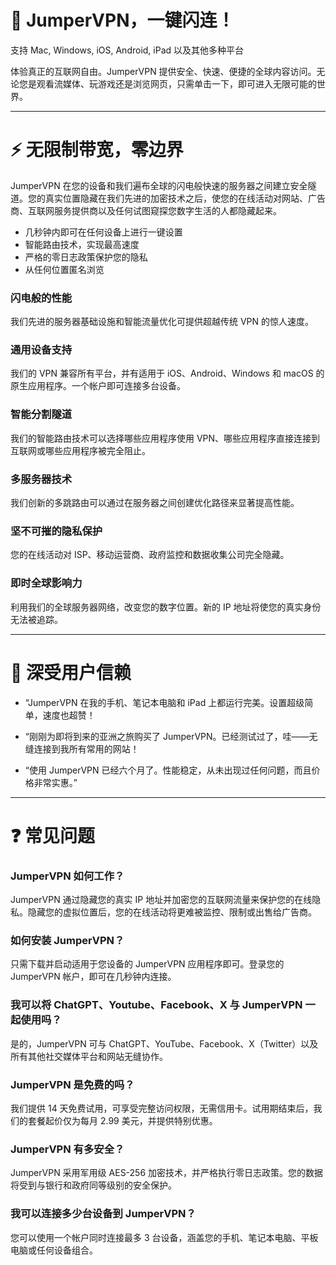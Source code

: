 # 🚀 JumperVPN，一键闪连！
支持 Mac, Windows, iOS, Android, iPad 以及其他多种平台

体验真正的互联网自由。JumperVPN 提供安全、快速、便捷的全球内容访问。无论您是观看流媒体、玩游戏还是浏览网页，只需单击一下，即可进入无限可能的世界。

---

# ⚡️ 无限制带宽，零边界

JumperVPN 在您的设备和我们遍布全球的闪电般快速的服务器之间建立安全隧道。您的真实位置隐藏在我们先进的加密技术之后，使您的在线活动对网站、广告商、互联网服务提供商以及任何试图窥探您数字生活的人都隐藏起来。


- 几秒钟内即可在任何设备上进行一键设置
- 智能路由技术，实现最高速度
- 严格的零日志政策保护您的隐私
- 从任何位置匿名浏览

### 闪电般的性能

我们先进的服务器基础设施和智能流量优化可提供超越传统 VPN 的惊人速度。

### 通用设备支持

我们的 VPN 兼容所有平台，并有适用于 iOS、Android、Windows 和 macOS 的原生应用程序。一个帐户即可连接多台设备。

### 智能分割隧道

我们的智能路由技术可以选择哪些应用程序使用 VPN、哪些应用程序直接连接到互联网或哪些应用程序被完全阻止。

### 多服务器技术

我们创新的多跳路由可以通过在服务器之间创建优化路径来显著提高性能。

### 坚不可摧的隐私保护

您的在线活动对 ISP、移动运营商、政府监控和数据收集公司完全隐藏。

### 即时全球影响力

利用我们的全球服务器网络，改变您的数字位置。新的 IP 地址将使您的真实身份无法被追踪。


---

# 📢 深受用户信赖

- “JumperVPN 在我的手机、笔记本电脑和 iPad 上都运行完美。设置超级简单，速度也超赞！

- “刚刚为即将到来的亚洲之旅购买了 JumperVPN。已经测试过了，哇——无缝连接到我所有常用的网站！

- “使用 JumperVPN 已经六个月了。性能稳定，从未出现过任何问题，而且价格非常实惠。”

---

# ❓ 常见问题

### JumperVPN 如何工作？

JumperVPN 通过隐藏您的真实 IP 地址并加密您的互联网流量来保护您的在线隐私。隐藏您的虚拟位置后，您的在线活动将更难被监控、限制或出售给广告商。

### 如何安装 JumperVPN？

只需下载并启动适用于您设备的 JumperVPN 应用程序即可。登录您的 JumperVPN 帐户，即可在几秒钟内连接。

### 我可以将 ChatGPT、Youtube、Facebook、X 与 JumperVPN 一起使用吗？

是的，JumperVPN 可与 ChatGPT、YouTube、Facebook、X（Twitter）以及所有其他社交媒体平台和网站无缝协作。

### JumperVPN 是免费的吗？

我们提供 14 天免费试用，可享受完整访问权限，无需信用卡。试用期结束后，我们的套餐起价仅为每月 2.99 美元，并提供特别优惠。

### JumperVPN 有多安全？

JumperVPN 采用军用级 AES-256 加密技术，并严格执行零日志政策。您的数据将受到与银行和政府同等级别的安全保护。

### 我可以连接多少台设备到 JumperVPN？

您可以使用一个帐户同时连接最多 3 台设备，涵盖您的手机、笔记本电脑、平板电脑或任何设备组合。

